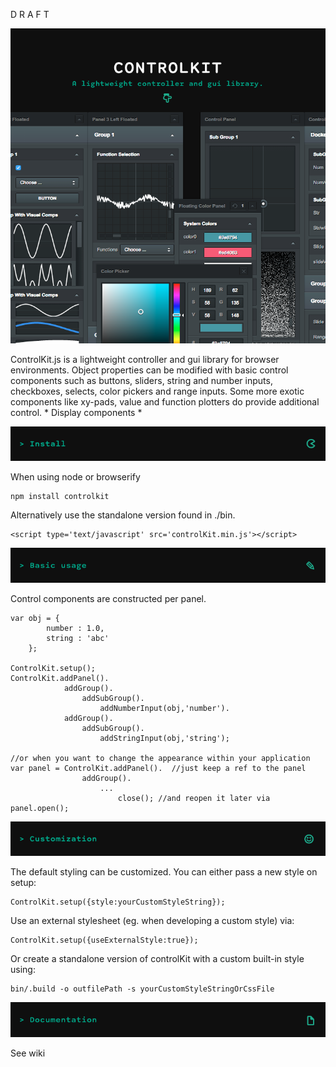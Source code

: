 D R A F T

![Peng!](image-0.png)

ControlKit.js is a lightweight controller and gui library for browser environments.
Object properties can be modified with basic control components such
as buttons, sliders, string and number inputs,  checkboxes,  selects, color pickers and
range inputs. Some more exotic components like xy-pads, value and function plotters do provide additional
control. * Display components *



![Peng!](image-1.png)


When using node or browserify

    npm install controlkit
Alternatively use the standalone version found in ./bin.

    <script type='text/javascript' src='controlKit.min.js'></script>


![Peng!](image-2.png)


Control components are constructed per panel.


    var obj = {
            number : 1.0,
            string : 'abc'
        };

    ControlKit.setup();
    ControlKit.addPanel().
                addGroup().
                    addSubGroup().
                        addNumberInput(obj,'number').
                addGroup().
                    addSubGroup().
                        addStringInput(obj,'string');

    //or when you want to change the appearance within your application
    var panel = ControlKit.addPanel().  //just keep a ref to the panel
                    addGroup().
                        ...
                            close(); //and reopen it later via panel.open();



![Peng!](image-3.png)


The default styling can be customized. You can either pass a new style on setup:

    ControlKit.setup({style:yourCustomStyleString});

Use an external stylesheet (eg. when developing a custom style) via:

    ControlKit.setup({useExternalStyle:true});

Or create a standalone version of controlKit with a custom built-in style using:

    bin/.build -o outfilePath -s yourCustomStyleStringOrCssFile


![Peng!](image-4.png)

See wiki